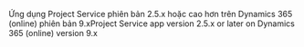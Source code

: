 <span data-ttu-id="92d25-101">Ứng dụng Project Service phiên bản 2.5.x hoặc cao hơn trên Dynamics 365 (online) phiên bản 9.x</span><span class="sxs-lookup"><span data-stu-id="92d25-101">Project Service app version 2.5.x or later on Dynamics 365 (online) version 9.x</span></span>

